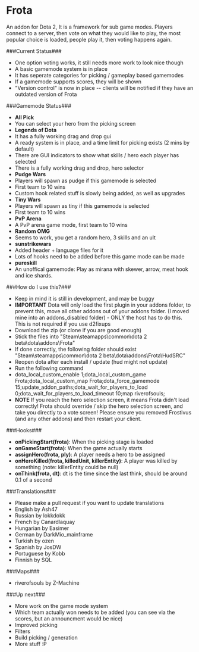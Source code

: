 Frota
=====

An addon for Dota 2, It is a framework for sub game modes. Players connect to a server, then vote on what they would like to play, the most popular choice is loaded, people play it, then voting happens again.

###Current Status###
 - One option voting works, it still needs more work to look nice though
 - A basic gamemode system is in place
  - It has seperate categories for picking / gameplay based gamemodes
  - If a gamemode supports scores, they will be shown
 - "Version control" is now in place -- clients will be notified if they have an outdated version of Frota

###Gamemode Status###
 - **All Pick**
  - You can select your hero from the picking screen
 - **Legends of Dota**
  - It has a fully working drag and drop gui
  - A ready system is in place, and a time limit for picking exists (2 mins by default)
  - There are GUI indicators to show what skills / hero each player has selected
  - There is a fully working drag and drop, hero selector
 - **Pudge Wars**
  - Players will spawn as pudge if this gamemode is selected
  - First team to 10 wins
  - Custom hook related stuff is slowly being added, as well as upgrades
 - **Tiny Wars**
  - Players will spawn as tiny if this gamemode is selected
  - First team to 10 wins
 - **PvP Arena**
  - A PvP arena game mode, first team to 10 wins
 - **Random OMG**
  - Seems to work, you get a random hero, 3 skills and an ult
 - **sunstrikewars**
  - Added header + language files for it
  - Lots of hooks need to be added before this game mode can be made
 - **pureskill**
  - An unoffical gamemode: Play as mirana with skewer, arrow, meat hook and ice shards.

###How do I use this?###
 - Keep in mind it is still in development, and may be buggy
 - **IMPORTANT** Dota will only load the first plugin in your addons folder, to prevent this, move all other addons out of your addons folder. (I moved mine into an addons_disabled folder) - ONLY the host has to do this. This is not required if you use d2fixups
 - Download the zip (or clone if you are good enough)
 - Stick the files into "Steam\steamapps\common\dota 2 beta\dota\addons\Frota"
 - If done correctly, the following folder should exist "Steam\steamapps\common\dota 2 beta\dota\addons\Frota\HudSRC"
 - Reopen dota after each install / update (hud might not update)
 - Run the following command
  - dota_local_custom_enable 1;dota_local_custom_game Frota;dota_local_custom_map Frota;dota_force_gamemode 15;update_addon_paths;dota_wait_for_players_to_load 0;dota_wait_for_players_to_load_timeout 10;map riverofsouls;
 - **NOTE** If you reach the hero selection screen, it means Frota didn't load correctly! Frota should override / skip the hero selection screen, and  take you directly to a vote screen! Please ensure you removed Frostivus (and any other addons) and then restart your client.

###Hooks###
 - **onPickingStart(frota)**: When the picking stage is loaded
 - **onGameStart(frota)**: When the game actually starts
 - **assignHero(frota, ply)**: A player needs a hero to be assigned
 - **onHeroKilled(frota, killedUnit, killerEntity)**: A player was killed by something (note: killerEntity could be null)
 - **onThink(frota, dt)**: dt is the time since the last think, should be around 0.1 of a second

###Translations###
 - Please make a pull request if you want to update translations
 - English by Ash47
 - Russian by lokkdokk
 - French by Canardlaquay
 - Hungarian by Easimer
 - German by DarkMio_mainframe
 - Turkish by ozen
 - Spanish by JosDW
 - Portuguese by Kobb
 - Finnish by SQL

###Maps###
 - riverofsouls by Z-Machine

###Up next###
 - More work on the game mode system
  - Which team actually won needs to be added (you can see via the scores, but an announcment would be nice)
 - Improved picking
  - Filters
  - Build picking / generation
 - More stuff :P
